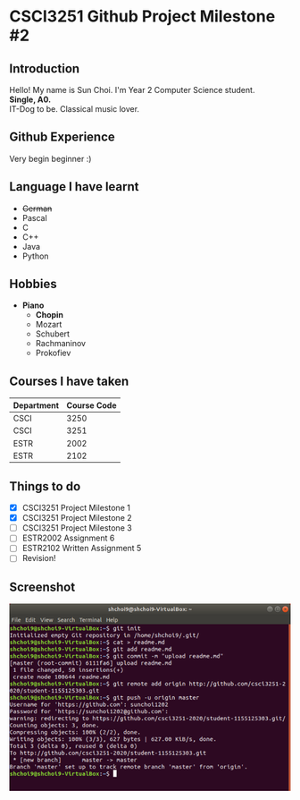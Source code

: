 # CSCI3251 Github Project Milestone #2

## Introduction

Hello! My name is Sun Choi. I'm Year 2 Computer Science student.  
**Single, A0.**  
IT-Dog to be. Classical music lover.

## Github Experience

Very begin beginner :)

## Language I have learnt

* ~~German~~
* Pascal
* C
* C++
* Java
* Python

## Hobbies

* **Piano**
    - **Chopin**
    - Mozart
    - Schubert
    - Rachmaninov
    - Prokofiev

## Courses I have taken

| Department | Course Code |
| :--------- | :---------- |
| CSCI | 3250 |
| CSCI | 3251 |
| ESTR | 2002 |
| ESTR | 2102 |

## Things to do

- [x] CSCI3251 Project Milestone 1
- [x] CSCI3251 Project Milestone 2
- [ ] CSCI3251 Project Milestone 3
- [ ] ESTR2002 Assignment 6
- [ ] ESTR2102 Written Assignment 5
- [ ] Revision!

## Screenshot

![](https://github.com/csci3251-2020/student-1155125303/blob/master/2.png)
